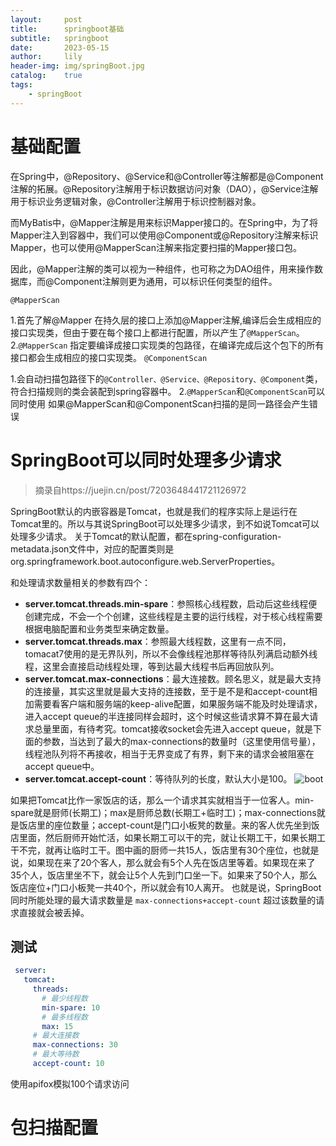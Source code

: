 ```yaml
---
layout:     post
title:      springboot基础
subtitle:   springboot
date:       2023-05-15
author:     lily
header-img: img/springBoot.jpg
catalog:    true
tags:
    - springBoot
---
```

# 基础配置

在Spring中，@Repository、@Service和@Controller等注解都是@Component注解的拓展。@Repository注解用于标识数据访问对象（DAO），@Service注解用于标识业务逻辑对象，@Controller注解用于标识控制器对象。

而MyBatis中，@Mapper注解是用来标识Mapper接口的。在Spring中，为了将Mapper注入到容器中，我们可以使用@Component或@Repository注解来标识Mapper，也可以使用@MapperScan注解来指定要扫描的Mapper接口包。

因此，@Mapper注解的类可以视为一种组件，也可称之为DAO组件，用来操作数据库，而@Component注解则更为通用，可以标识任何类型的组件。

``@MapperScan``

1.首先了解@Mapper
在持久层的接口上添加@Mapper注解,编译后会生成相应的接口实现类，但由于要在每个接口上都进行配置，所以产生了``@MapperScan``。
2.``@MapperScan``
指定要编译成接口实现类的包路径，在编译完成后这个包下的所有接口都会生成相应的接口实现类。
``@ComponentScan``

1.会自动扫描包路径下的``@Controller、@Service、@Repository、@Component``类，符合扫描规则的类会装配到spring容器中。
2.``@MapperScan``和``@ComponentScan``可以同时使用
如果@MapperScan和@ComponentScan扫描的是同一路径会产生错误

# SpringBoot可以同时处理多少请求
> 摘录自https://juejin.cn/post/7203648441721126972

SpringBoot默认的内嵌容器是Tomcat，也就是我们的程序实际上是运行在Tomcat里的。所以与其说SpringBoot可以处理多少请求，到不如说Tomcat可以处理多少请求。
关于Tomcat的默认配置，都在spring-configuration-metadata.json文件中，对应的配置类则是org.springframework.boot.autoconfigure.web.ServerProperties。

和处理请求数量相关的参数有四个：

*  **server.tomcat.threads.min-spare**：参照核心线程数，启动后这些线程便创建完成，不会一个个创建，这些线程是主要的运行线程，对于核心线程需要根据电脑配置和业务类型来确定数量。
*  **server.tomcat.threads.max**：参照最大线程数，这里有一点不同，tomacat7使用的是无界队列，所以不会像线程池那样等待队列满启动额外线程，这里会直接启动线程处理，等到达最大线程书后再回放队列。
*  **server.tomcat.max-connections**：最大连接数。顾名思义，就是最大支持的连接量，其实这里就是最大支持的连接数，至于是不是和accept-count相加需要看客户端和服务端的keep-alive配置，如果服务端不能及时处理请求，进入accept queue的半连接同样会超时，这个时候这些请求算不算在最大请求总量里面，有待考究。tomcat接收socket会先进入accept queue，就是下面的参数，当达到了最大的max-connections的数量时（这里使用信号量），线程池队列将不再接收，相当于无界变成了有界，剩下来的请求会被阻塞在accept queue中。
*  **server.tomcat.accept-count**：等待队列的长度，默认大小是100。
![boot](https://p3-juejin.byteimg.com/tos-cn-i-k3u1fbpfcp/2117b6bdb31d4de3b6c912ed31616f9b~tplv-k3u1fbpfcp-zoom-in-crop-mark:1512:0:0:0.awebp)

如果把Tomcat比作一家饭店的话，那么一个请求其实就相当于一位客人。min-spare就是厨师(长期工)；max是厨师总数(长期工+临时工)；max-connections就是饭店里的座位数量；accept-count是门口小板凳的数量。来的客人优先坐到饭店里面，然后厨师开始忙活，如果长期工可以干的完，就让长期工干，如果长期工干不完，就再让临时工干。图中画的厨师一共15人，饭店里有30个座位，也就是说，如果现在来了20个客人，那么就会有5个人先在饭店里等着。如果现在来了35个人，饭店里坐不下，就会让5个人先到门口坐一下。如果来了50个人，那么饭店座位+门口小板凳一共40个，所以就会有10人离开。
也就是说，SpringBoot同时所能处理的最大请求数量是
``max-connections+accept-count``
超过该数量的请求直接就会被丢掉。


## 测试
```yml
 server:
   tomcat:
     threads:
       # 最少线程数
       min-spare: 10
       # 最多线程数
       max: 15
     # 最大连接数
     max-connections: 30
     # 最大等待数
     accept-count: 10
```
使用apifox模拟100个请求访问

# 包扫描配置
